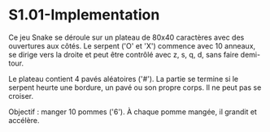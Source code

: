 # S1.01-Implementation

Ce jeu Snake se déroule sur un plateau de 80x40 caractères avec des ouvertures aux côtés. Le serpent ('O' et 'X') commence avec 10 anneaux, se dirige vers la droite et peut être contrôlé avec z, s, q, d, sans faire demi-tour.

Le plateau contient 4 pavés aléatoires ('#'). La partie se termine si le serpent heurte une bordure, un pavé ou son propre corps. Il ne peut pas se croiser.

Objectif : manger 10 pommes ('6'). À chaque pomme mangée, il grandit et accélère. 
